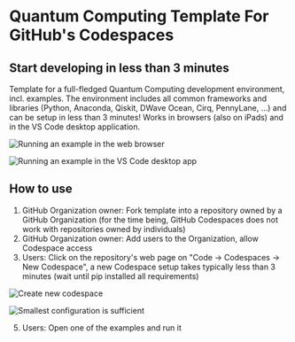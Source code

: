 # Quantum Computing Template For GitHub's Codespaces

## Start developing in less than 3 minutes
Template for a full-fledged Quantum Computing development environment, incl. examples. The environment includes all common frameworks and libraries (Python, Anaconda, Qiskit, DWave Ocean, Cirq, PennyLane, ...) and can be setup in less than 3 minutes! Works in browsers (also on iPads) and in the VS Code desktop application.

![Running an example in the web browser](https://imgur.com/uJ1JK4K)

![Running an example in the VS Code desktop app](https://imgur.com/OBh3XHX)


## How to use

1. GitHub Organization owner: Fork template into a repository owned by a GitHub Organization (for the time being, GitHub Codespaces does not work with repositories owned by individuals)
2. GitHub Organization owner: Add users to the Organization, allow Codespace access
3. Users: Click on the repository's web page on "Code -> Codespaces -> New Codespace", a new Codespace setup takes typically less than 3 minutes (wait until pip installed all requirements)

![Create new codespace](https://imgur.com/GBc9rE8)

![Smallest configuration is sufficient](https://imgur.com/lDfBYDe)

5. Users: Open one of the examples and run it

